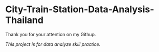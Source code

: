 # City-Train-Station-Data-Analysis-Thailand

Thank you for your attention on my Githup.

_This project is for data analyze skill practice._
